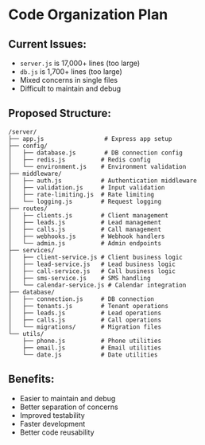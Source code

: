 # Code Organization Plan

## Current Issues:
- `server.js` is 17,000+ lines (too large)
- `db.js` is 1,700+ lines (too large)
- Mixed concerns in single files
- Difficult to maintain and debug

## Proposed Structure:

```
/server/
├── app.js                 # Express app setup
├── config/
│   ├── database.js        # DB connection config
│   ├── redis.js          # Redis config
│   └── environment.js    # Environment validation
├── middleware/
│   ├── auth.js           # Authentication middleware
│   ├── validation.js     # Input validation
│   ├── rate-limiting.js  # Rate limiting
│   └── logging.js        # Request logging
├── routes/
│   ├── clients.js        # Client management
│   ├── leads.js          # Lead management
│   ├── calls.js          # Call management
│   ├── webhooks.js       # Webhook handlers
│   └── admin.js          # Admin endpoints
├── services/
│   ├── client-service.js # Client business logic
│   ├── lead-service.js   # Lead business logic
│   ├── call-service.js   # Call business logic
│   ├── sms-service.js    # SMS handling
│   └── calendar-service.js # Calendar integration
├── database/
│   ├── connection.js     # DB connection
│   ├── tenants.js        # Tenant operations
│   ├── leads.js          # Lead operations
│   ├── calls.js          # Call operations
│   └── migrations/       # Migration files
└── utils/
    ├── phone.js          # Phone utilities
    ├── email.js          # Email utilities
    └── date.js           # Date utilities
```

## Benefits:
- Easier to maintain and debug
- Better separation of concerns
- Improved testability
- Faster development
- Better code reusability

